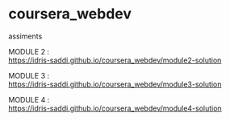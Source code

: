 # coursera_webdev
assiments

  MODULE 2 :       
https://idris-saddi.github.io/coursera_webdev/module2-solution

  MODULE 3 :       
https://idris-saddi.github.io/coursera_webdev/module3-solution

  MODULE 4 :       
https://idris-saddi.github.io/coursera_webdev/module4-solution
